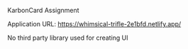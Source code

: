 KarbonCard Assignment

Application URL: https://whimsical-trifle-2e1bfd.netlify.app/

No third party library used for creating UI
